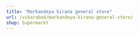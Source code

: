 ```yaml
---
title: "Markandeya kirana general store"
url: /vikarabad/markandeya-kirana-general-store/
shop: Supermarkt
---
```

